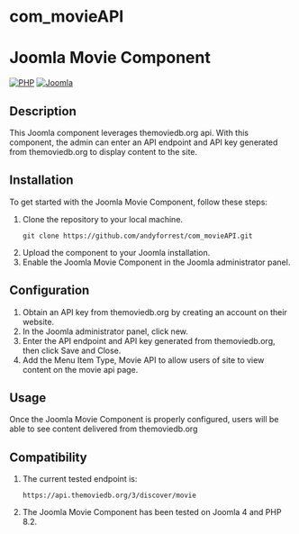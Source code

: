 # com_movieAPI


# Joomla Movie Component

[![PHP](https://img.shields.io/badge/PHP-8.2-blueviolet)](https://www.php.net/)
[![Joomla](https://img.shields.io/badge/Joomla-4-orange)](https://www.joomla.org/)

## Description

This Joomla component leverages themoviedb.org api. With this component, the admin can enter an API endpoint and API key generated from themoviedb.org to display content to the site.

## Installation

To get started with the Joomla Movie Component, follow these steps:

1. Clone the repository to your local machine.
   ```shell
   git clone https://github.com/andyforrest/com_movieAPI.git
   
2. Upload the component to your Joomla installation.
3. Enable the Joomla Movie Component in the Joomla administrator panel.

## Configuration

1. Obtain an API key from themoviedb.org by creating an account on their website.
2. In the Joomla administrator panel, click new.
3. Enter the API endpoint and API key generated from themoviedb.org, then click Save and Close.
4. Add the Menu Item Type, Movie API to allow users of site to view content on the movie api page.

## Usage

Once the Joomla Movie Component is properly configured, users will be able to see content delivered from themoviedb.org 
   
## Compatibility

1. The current tested endpoint is:
   ```shell
   https://api.themoviedb.org/3/discover/movie

2. The Joomla Movie Component has been tested on Joomla 4 and PHP 8.2.


    



